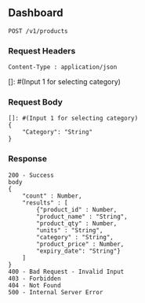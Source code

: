 ## Dashboard
```
POST /v1/products
```
### Request Headers
```
Content-Type : application/json
```
[]: #(Input 1 for selecting category)
### Request Body
```
[]: #(Input 1 for selecting category)
{
    "Category": "String"
}
```
### Response
```
200 - Success
body
{
    "count" : Number,
    "results" : [
        {"product_id" : Number,
        "product_name" : "String",
        "product_qty" : Number,
        "units" : "String",
        "category" : "String",
        "product_price" : Number,
        "expiry_date": "String"}
    ]
}
400 - Bad Request - Invalid Input
403 - Forbidden
404 - Not Found
500 - Internal Server Error
```